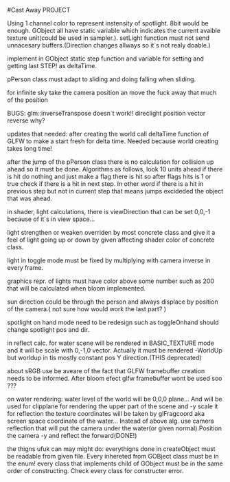 #Cast Away PROJECT


Using 1 channel color to represent instensity of spotlight. 8bit would be enough.
GObject all have static variable which indicates the current avaible texture unit(could be used in sampler.).
setLight function must not send unnacesary buffers.(Direction changes allways so it`s not realy doable.)

implement in GObject static step function and variable for setting and getting last STEP! as deltaTime.


pPerson class must adapt to sliding and doing falling when sliding.

for infinite sky take the camera position an move the fuck away that much of the position


BUGS:
 glm::inverseTranspose doesn`t work!!
 direclight position vector reverse why?
 
 
updates that needed:
after creating the world call deltaTime function of GLFW to make a start fresh for delta time. Needed because world creating takes long time!

after the jump of the pPerson class there is no calculation for collision up ahead so it must be done. Algorithms as follows, look 10 units ahead if there is hit do nothing
and just make a flag there is hit so after flags hits is 1 or true check if there is a hit in next step. In other word if there is a hit in previous step but not in current step
that means jumps excideded the object that was ahead.

in shader, light calculations, there is viewDirection that can be set 0,0,-1 because of it`s in view space...

light strengthen or weaken overriden by most concrete class and give it a feel of light going up or down by given affecting shader color of concrete class.

light in toggle mode must be fixed by multiplying with camera inverse in every frame.

graphics repr. of lights must have color above some number such as 200 that will be calculated when bloom implemented.

sun direction could be through the person and always displace by position of the camera.( not sure how would work the last part? )

spotlight on hand mode need to be redesign such as toggleOnhand should change spotlight pos and dir.

in reflect calc. for water scene will be rendered in BASIC_TEXTURE mode and it will be scale with 0,-1,0 vector. Actually it must be rendered -WorldUp but worldup in tis
mostly constant pos Y direction.(THIS deprecated)

about sRGB use be aveare of the fact that GLFW framebuffer creation needs to be informed. After bloom efect glfw framebuffer wont be used soo ???

on water rendering:
water level of the world will be 0,0,0 plane... And will be used for clipplane for rendering the upper part of the scene and -y scale it for reflection
the texture coordinates will be taken by glFragcoord aka screen space coordinate of the water...
Instead of above alg. use camera reflection that will put the camera under the water(or given normal).Position the camera -y and reflect the forward(DONE!)


the thigns ufuk can may  might do:
everythigns done in createObject must be readable from given file. Every inhereted from GOBject class must be in the enum!
every class that implements child of GObject must be in the same order of constructing. Check every class for constructer error.




